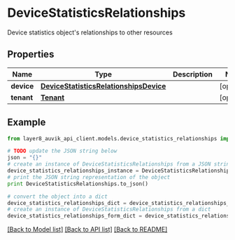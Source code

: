 # DeviceStatisticsRelationships

Device statistics object's relationships to other resources

## Properties
Name | Type | Description | Notes
------------ | ------------- | ------------- | -------------
**device** | [**DeviceStatisticsRelationshipsDevice**](DeviceStatisticsRelationshipsDevice.md) |  | [optional] 
**tenant** | [**Tenant**](Tenant.md) |  | [optional] 

## Example

```python
from layer8_auvik_api_client.models.device_statistics_relationships import DeviceStatisticsRelationships

# TODO update the JSON string below
json = "{}"
# create an instance of DeviceStatisticsRelationships from a JSON string
device_statistics_relationships_instance = DeviceStatisticsRelationships.from_json(json)
# print the JSON string representation of the object
print DeviceStatisticsRelationships.to_json()

# convert the object into a dict
device_statistics_relationships_dict = device_statistics_relationships_instance.to_dict()
# create an instance of DeviceStatisticsRelationships from a dict
device_statistics_relationships_form_dict = device_statistics_relationships.from_dict(device_statistics_relationships_dict)
```
[[Back to Model list]](../README.md#documentation-for-models) [[Back to API list]](../README.md#documentation-for-api-endpoints) [[Back to README]](../README.md)


